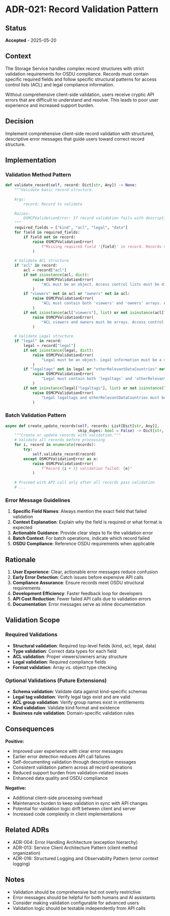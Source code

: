 # ADR-021: Record Validation Pattern

## Status
**Accepted** - 2025-05-20

## Context
The Storage Service handles complex record structures with strict validation requirements for OSDU compliance. Records must contain specific required fields and follow specific structural patterns for access control lists (ACL) and legal compliance information.

Without comprehensive client-side validation, users receive cryptic API errors that are difficult to understand and resolve. This leads to poor user experience and increased support burden.

## Decision
Implement comprehensive client-side record validation with structured, descriptive error messages that guide users toward correct record structure.

## Implementation

### Validation Method Pattern
```python
def validate_record(self, record: Dict[str, Any]) -> None:
    """Validate basic record structure.
    
    Args:
        record: Record to validate
        
    Raises:
        OSMCPValidationError: If record validation fails with descriptive message
    """
    required_fields = ["kind", "acl", "legal", "data"]
    for field in required_fields:
        if field not in record:
            raise OSMCPValidationError(
                f"Missing required field '{field}' in record. Records must contain: {', '.join(required_fields)}"
            )
    
    # Validate ACL structure
    if "acl" in record:
        acl = record["acl"]
        if not isinstance(acl, dict):
            raise OSMCPValidationError(
                "ACL must be an object. Access control lists must be dictionary objects"
            )
        if "viewers" not in acl or "owners" not in acl:
            raise OSMCPValidationError(
                "ACL must contain both 'viewers' and 'owners' arrays. Access control lists define who can read and modify the record"
            )
        if not isinstance(acl["viewers"], list) or not isinstance(acl["owners"], list):
            raise OSMCPValidationError(
                "ACL viewers and owners must be arrays. Access control lists must contain arrays of group names"
            )
    
    # Validate Legal structure
    if "legal" in record:
        legal = record["legal"]
        if not isinstance(legal, dict):
            raise OSMCPValidationError(
                "Legal must be an object. Legal information must be a dictionary object"
            )
        if "legaltags" not in legal or "otherRelevantDataCountries" not in legal:
            raise OSMCPValidationError(
                "Legal must contain both 'legaltags' and 'otherRelevantDataCountries' arrays. Legal information is required for compliance"
            )
        if not isinstance(legal["legaltags"], list) or not isinstance(legal["otherRelevantDataCountries"], list):
            raise OSMCPValidationError(
                "Legal legaltags and otherRelevantDataCountries must be arrays. Legal information must contain arrays of strings"
            )
```

### Batch Validation Pattern
```python
async def create_update_records(self, records: List[Dict[str, Any]], 
                                skip_dupes: bool = False) -> Dict[str, Any]:
    """Create or update records with validation."""
    # Validate all records before processing
    for i, record in enumerate(records):
        try:
            self.validate_record(record)
        except OSMCPValidationError as e:
            raise OSMCPValidationError(
                f"Record {i + 1} validation failed: {e}"
            )
    
    # Proceed with API call only after all records pass validation
    # ...
```

### Error Message Guidelines
1. **Specific Field Names**: Always mention the exact field that failed validation
2. **Context Explanation**: Explain why the field is required or what format is expected
3. **Actionable Guidance**: Provide clear steps to fix the validation error
4. **Batch Context**: For batch operations, indicate which record failed
5. **OSDU Compliance**: Reference OSDU requirements when applicable

## Rationale
1. **User Experience**: Clear, actionable error messages reduce confusion
2. **Early Error Detection**: Catch issues before expensive API calls
3. **Compliance Assurance**: Ensure records meet OSDU structural requirements
4. **Development Efficiency**: Faster feedback loop for developers
5. **API Cost Reduction**: Fewer failed API calls due to validation errors
6. **Documentation**: Error messages serve as inline documentation

## Validation Scope
### Required Validations
- **Structural validation**: Required top-level fields (kind, acl, legal, data)
- **Type validation**: Correct data types for each field
- **ACL validation**: Proper viewers/owners array structure
- **Legal validation**: Required compliance fields
- **Format validation**: Array vs. object type checking

### Optional Validations (Future Extensions)
- **Schema validation**: Validate data against kind-specific schemas
- **Legal tag validation**: Verify legal tags exist and are valid
- **ACL group validation**: Verify group names exist in entitlements
- **Kind validation**: Validate kind format and existence
- **Business rule validation**: Domain-specific validation rules

## Consequences
**Positive:**
- Improved user experience with clear error messages
- Earlier error detection reduces API call failures
- Self-documenting validation through descriptive messages
- Consistent validation pattern across all record operations
- Reduced support burden from validation-related issues
- Enhanced data quality and OSDU compliance

**Negative:**
- Additional client-side processing overhead
- Maintenance burden to keep validation in sync with API changes
- Potential for validation logic drift between client and server
- Increased code complexity in client implementations

## Related ADRs
- ADR-004: Error Handling Architecture (exception hierarchy)
- ADR-013: Service Client Architecture Pattern (client method organization)
- ADR-016: Structured Logging and Observability Pattern (error context logging)

## Notes
- Validation should be comprehensive but not overly restrictive
- Error messages should be helpful for both humans and AI assistants
- Consider making validation configurable for advanced users
- Validation logic should be testable independently from API calls